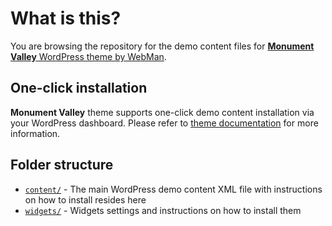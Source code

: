 # What is this?

You are browsing the repository for the demo content files for [**Monument Valley** WordPress theme by WebMan](http://www.webmandesign.eu/monument-valley-wordpress-theme/).


## One-click installation

**Monument Valley** theme supports one-click demo content installation via your WordPress dashboard. Please refer to [theme documentation](https://www.webmandesign.eu/manual/monument-valley/#demo-content) for more information.


## Folder structure

* [`content/`](https://github.com/webmandesign/demo-content/tree/master/monument-valley/content) - The main WordPress demo content XML file with instructions on how to install resides here
* [`widgets/`](https://github.com/webmandesign/demo-content/tree/master/monument-valley/widgets) - Widgets settings and instructions on how to install them
